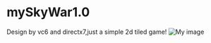 # mySkyWar1.0 #
Design by vc6 and directx7,just a simple 2d tiled game!
![My image](username.github.com/repository/img/image.jpg)